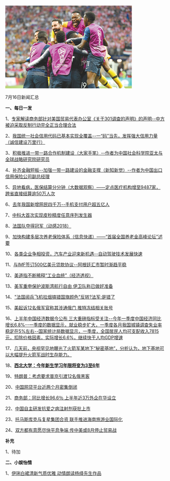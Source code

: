 ![07_01](.\07_16.jpg)

7月16日新闻汇总

**一、每日一发**

1、[专家解读商务部针对美国贸易代表办公室《关于301调查的声明》的声明--中方被迫采取反制行动完全正当合理合法](http://paper.people.com.cn/rmrb/html/2018-07/16/nw.D110000renmrb_20180716_1-02.htm)

2、[我国统一社会信用代码已基本实现全覆盖--一“码”当先，发挥强大信用力量（诚信建设万里行）](http://paper.people.com.cn/rmrb/html/2018-07/16/nw.D110000renmrb_20180716_1-04.htm)

3、[积极推进一带一路合作机制建设（大家手笔）--作者为中国社会科学院亚太与全球战略研究院研究员](http://paper.people.com.cn/rmrb/html/2018-07/16/nw.D110000renmrb_20180716_2-07.htm)

4、[补齐金融短板--加强一带一路建设的金融支撑（新知新觉）--作者为中国出口信用保险公司副总经理](http://paper.people.com.cn/rmrb/html/2018-07/16/nw.D110000renmrb_20180716_4-07.htm)

5、[异地看病，医保结算分分钟（大数据观察）——定点医疗机构增至9487家，跨省直接结算逾50万人次](http://paper.people.com.cn/rmrb/html/2018-07/16/nw.D110000renmrb_20180716_1-09.htm)

6、[去年我国新增网民四千万--手机支付用户超五亿人](http://paper.people.com.cn/rmrb/html/2018-07/16/nw.D110000renmrb_20180716_2-10.htm)

7、[中科大首次实现皮秒精度任意序列发生器](http://paper.people.com.cn/rmrb/html/2018-07/16/nw.D110000renmrb_20180716_3-12.htm)

8、[法国队夺得冠军（动感2018）](http://paper.people.com.cn/rmrb/html/2018-07/16/nw.D110000renmrb_20180716_1-13.htm)

9、[加快构建多层次养老保险体系（信息快递）——“首届全国养老金高峰论坛”述要](http://paper.people.com.cn/rmrb/html/2018-07/16/nw.D110000renmrb_20180716_4-16.htm)

10、[各类企业争相投资，汽车产业迎来新机遇--自动驾驶技术发展快速](http://paper.people.com.cn/rmrb/html/2018-07/16/nw.D110000renmrb_20180716_1-19.htm)

11、[与IMF签订500亿美元贷款协议--阿根廷汇市暂时渐趋平稳](http://paper.people.com.cn/rmrb/html/2018-07/16/nw.D110000renmrb_20180716_5-22.htm)

12、[美道指不断稀释“工业血统”（经济透视）](http://paper.people.com.cn/rmrb/html/2018-07/16/nw.D110000renmrb_20180716_2-22.htm)

13、[美军重申保护波斯湾航行自由 伊卫队称已做好准备](http://news.163.com/18/0716/02/DMQ750MQ0001875O.html)

14、["法国阅兵飞机拉烟搞错国旗颜色"反转?法军:是错了](http://news.163.com/18/0715/17/DMP9GV660001875O.html)

15、[美起诉12名俄军官称其涉通俄门 推特冻结相关账号](http://news.163.com/18/0715/11/DMOLCET30001899N.html)

16、[上半年中国经济数据今公布 三大重磅指标受关注--今年一季度中国经济同比增长6.8%--一季度的数据显示，就业稳步扩大，一季度各月我国城镇调查失业率稳定在5%左右--国家统计局数据显示，一季度，全国居民人均可支配收入7815元，扣除价格因素，实际增长6.6%，继续快于人均GDP增速](http://news.163.com/18/0716/00/DMQ0RBRH0001875N.html)

17、[几天前，央视罕见地曝光了火箭军某地下“秘密基地”，分析认为，地下基地可以大幅提升火箭军战时生存能力。](http://news.163.com/18/0715/22/DMPOHPPI0001875N.html)

18、[**西北大学：今年新生学习年限将变为3至6年**](http://news.163.com/18/0715/16/DMP6EQ4G0001899N.html)

19、[特朗普：考虑要求普京引渡12名俄黑客](http://www.zaobao.com/realtime/world/story20180716-875559)

20、[中国网贷平台近两个月密集倒闭](http://www.zaobao.com/finance/china/story20180716-875534)

21、[商务部：同比增长96.6％ 上半年近3万外企在华设立](http://www.zaobao.com/finance/china/story20180716-875536)

22、[中国自主研发抗爱之病注射剂获批上市](http://www.zaobao.com/news/china/story20180716-875470)

23、[托马斯库克与复星集团合资 联手推进海南旅游业国际化](http://www.zaobao.com/news/china/story20180716-875468)

24、[双方都有意愿尽快平息争端 传中美或8月停止贸易战](http://www.zaobao.com/news/world/story20180716-875473)



**补充**

1、待加



**二、小娱怡情**

1、[伊琍白裙清新气质优雅 动情朗读杨绛先生作品](http://tv.67.com/dsph/2018/07/15/923812.html)